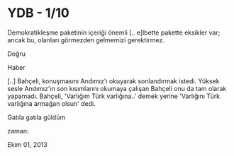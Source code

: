 # YDB - 1/10
Demokratikleşme paketinin içeriği önemli [.. e]lbette pakette eksikler var; ancak bu, olanları görmezden gelmemizi 
gerektirmez.

Doğru 

Haber

[..] Bahçeli, konuşmasını Andımız'ı okuyarak sonlandırmak istedi. Yüksek sesle Andımız'ın son kısımlarını okumaya çalışan Bahçeli onu da tam olarak yapamadı. Bahçeli, 'Varlığım Türk varlığına..' demek yerine 'Varlığını Türk varlığına armağan olsun' dedi.

Gatıla gatıla güldüm








zaman:

Ekim 01, 2013










